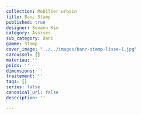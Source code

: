 ```yaml
---
collection: Mobilier urbain
title: Banc Stamp
published: true
designer: Sovann Kim
category: Assises
sub_category: Banc
gamme: Stamp
cover_image: "../../images/banc-stamp-lisse-1.jpg"
caroussel: []
materiau: ''
poids: ''
dimensions: ''
traitement: ''
tags: []
series: false
canonical_url: false
description: ''

---
```


